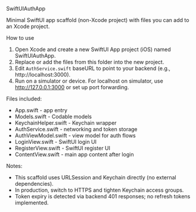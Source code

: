 SwiftUIAuthApp

Minimal SwiftUI app scaffold (non-Xcode project) with files you can add to an Xcode project.

How to use
1. Open Xcode and create a new SwiftUI App project (iOS) named SwiftUIAuthApp.
2. Replace or add the files from this folder into the new project.
3. Edit `AuthService.swift` baseURL to point to your backend (e.g., http://localhost:3000).
4. Run on a simulator or device. For localhost on simulator, use http://127.0.0.1:3000 or set up port forwarding.

Files included:
- App.swift - app entry
- Models.swift - Codable models
- KeychainHelper.swift - Keychain wrapper
- AuthService.swift - networking and token storage
- AuthViewModel.swift - view model for auth flows
- LoginView.swift - SwiftUI login UI
- RegisterView.swift - SwiftUI register UI
- ContentView.swift - main app content after login

Notes:
- This scaffold uses URLSession and Keychain directly (no external dependencies).
- In production, switch to HTTPS and tighten Keychain access groups.
- Token expiry is detected via backend 401 responses; no refresh tokens implemented.
